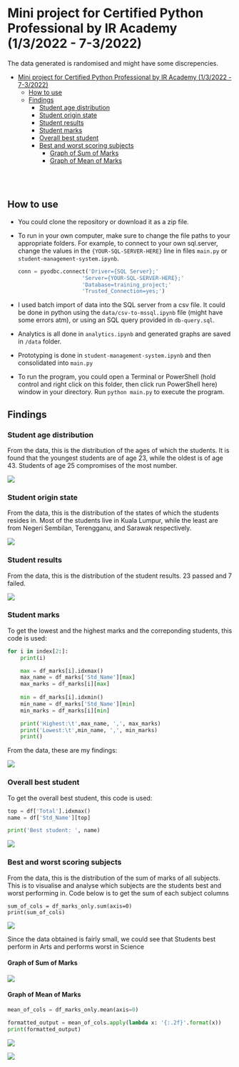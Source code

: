 # Mini project for Certified Python Professional by IR Academy (1/3/2022 - 7-3/2022)

The data generated is randomised and might have some discrepencies.

- [Mini project for Certified Python Professional by IR Academy (1/3/2022 - 7-3/2022)](#mini-project-for-certified-python-professional-by-ir-academy-132022---7-32022)
  - [How to use](#how-to-use)
  - [Findings](#findings)
    - [Student age distribution](#student-age-distribution)
    - [Student origin state](#student-origin-state)
    - [Student results](#student-results)
    - [Student marks](#student-marks)
    - [Overall best student](#overall-best-student)
    - [Best and worst scoring subjects](#best-and-worst-scoring-subjects)
      - [Graph of Sum of Marks](#graph-of-sum-of-marks)
      - [Graph of Mean of Marks](#graph-of-mean-of-marks)

</br>
</br>

## How to use

- You could clone the repository or download it as a zip file.
- To run in your own computer, make sure to change the file paths to your appropriate folders. For example, to connect to your own sql.server, change the values in the `{YOUR-SQL-SERVER-HERE}` line in files `main.py` or `student-management-system.ipynb`.
  
  ```python
  conn = pyodbc.connect('Driver={SQL Server};'
                      'Server={YOUR-SQL-SERVER-HERE};'
                      'Database=training_project;'
                      'Trusted_Connection=yes;')
  ```

- I used batch import of data into the SQL server from a csv file. It could be done in python using the `data/csv-to-mssql.ipynb` file (might have some errors atm), or using an SQL query provided in `db-query.sql`.
- Analytics is all done in `analytics.ipynb` and generated graphs are saved in `/data` folder.
- Prototyping is done in `student-management-system.ipynb` and then consolidated into `main.py`
- To run the program, you could open a Terminal or PowerShell (hold control and right click on this folder, then click run PowerShell here) window in your directory. Run `python main.py` to execute the program.
  

## Findings

### Student age distribution

From the data, this is the distribution of the ages of which the students. It is found that the youngest students are of age 23, while the oldest is of age 43. Students of age 25 compromises of the most number.

![](./output/student-age-distribution.png)

### Student origin state

From the data, this is the distribution of the states of which the students resides in. Most of the students live in Kuala Lumpur, while the least are from Negeri Sembilan, Terengganu, and Sarawak respectively.

![](./output/student-state.png)

### Student results

From the data, this is the distribution of the student results. 23 passed and 7 failed.

![](./output/student-result.png)

### Student marks

To get the lowest and the highest marks and the correponding students, this code is used:

```python
for i in index[2:]:
    print(i)

    max = df_marks[i].idxmax()
    max_name = df_marks['Std_Name'][max]
    max_marks = df_marks[i][max]
    
    min = df_marks[i].idxmin()
    min_name = df_marks['Std_Name'][min]
    min_marks = df_marks[i][min]

    print('Highest:\t',max_name, ',', max_marks)
    print('Lowest:\t',min_name, ',', min_marks)
    print()
```

From the data, these are my findings:

![](./output/student-marks.png)

### Overall best student

To get the overall best student, this code is used:

```python
top = df['Total'].idxmax()
name = df['Std_Name'][top]

print('Best student: ', name)
```
![](./output/student-marks-best.png)

### Best and worst scoring subjects

From the data, this is the distribution of the sum of marks of all subjects. This is to visualise and analyse which subjects are the students best and worst performing in. Code below is to get the sum of each subject columns

```
sum_of_cols = df_marks_only.sum(axis=0)
print(sum_of_cols)
```
![](./output/marks-sum.png)

Since the data obtained is fairly small, we could see that Students best perform in Arts and performs worst in Science


#### Graph of Sum of Marks
![](./output/marks-sum-graph.png)

#### Graph of Mean of Marks

```python
mean_of_cols = df_marks_only.mean(axis=0)

formatted_output = mean_of_cols.apply(lambda x: '{:.2f}'.format(x))
print(formatted_output)
```

![](./output/student-marks-mean.png)

![](./output/marks-mean-graph2.png)


